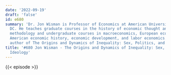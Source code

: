 ```yaml
---
date: '2022-09-19'
draft: 'false'
id: e680
summary: 'Dr. Jon Wisman is Professor of Economics at American University in Washington,
  DC. He teaches graduate courses in the history of economic thought and economic
  methodology and undergraduate courses in macroeconomics, European economic history,
  American economic history, economic development, and labor economics. He is the
  author of The Origins and Dynamics of Inequality: Sex, Politics, and Ideology.'
title: '#680 Jon Wisman - The Origins and Dynamics of Inequality: Sex, Politics, and
  Ideology'
---
```

{{< episode >}}
